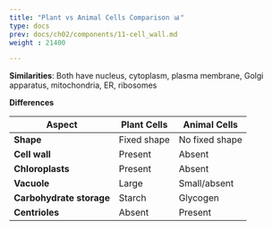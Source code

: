 ```yaml
---
title: "Plant vs Animal Cells Comparison 📊"
type: docs
prev: docs/ch02/components/11-cell_wall.md
weight : 21400

---
```

**Similarities**: Both have nucleus, cytoplasm, plasma membrane, Golgi apparatus, mitochondria, ER, ribosomes

**Differences**

| **Aspect** | **Plant Cells** | **Animal Cells** |
|------------|-----------------|------------------|
| **Shape** | Fixed shape | No fixed shape |
| **Cell wall** | Present | Absent |
| **Chloroplasts** | Present | Absent |
| **Vacuole** | Large | Small/absent |
| **Carbohydrate storage** | Starch | Glycogen |
| **Centrioles** | Absent | Present |

